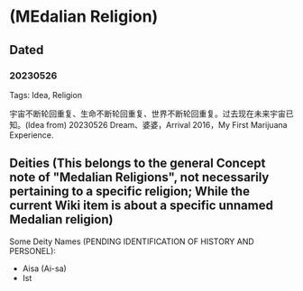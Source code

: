 # (MEdalian Religion)

## Dated

### 20230526

Tags: Idea, Religion

宇宙不断轮回重复、生命不断轮回重复、世界不断轮回重复。过去现在未来宇宙已知。(Idea from) 20230526 Dream、婆婆，Arrival 2016，My First Marijuana Experience.

## Deities (This belongs to the general Concept note of "Medalian Religions", not necessarily pertaining to a specific religion; While the current Wiki item is about a specific unnamed Medalian religion)

Some Deity Names (PENDING IDENTIFICATION OF HISTORY AND PERSONEL):

* Aisa (Ai-sa)
* Ist